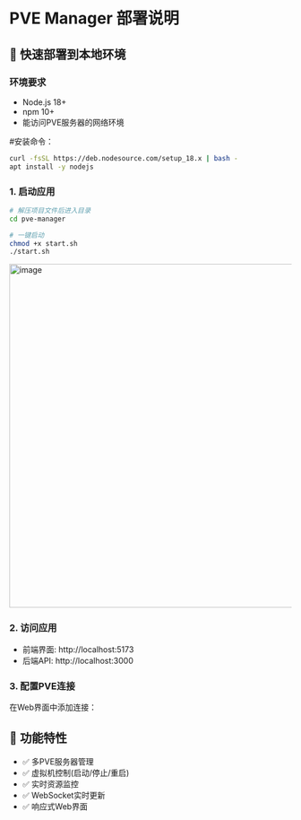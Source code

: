 # PVE Manager 部署说明

## 🚀 快速部署到本地环境

### 环境要求
- Node.js 18+
- npm 10+
- 能访问PVE服务器的网络环境

#安装命令：
```bash
curl -fsSL https://deb.nodesource.com/setup_18.x | bash -
apt install -y nodejs
```

### 1. 启动应用
```bash
# 解压项目文件后进入目录
cd pve-manager

# 一键启动
chmod +x start.sh
./start.sh
```
<img width="1096" height="613" alt="image" src="https://github.com/user-attachments/assets/86252e69-73e3-4487-9f68-3df916fa3d89" />


### 2. 访问应用
- 前端界面: http://localhost:5173
- 后端API: http://localhost:3000

### 3. 配置PVE连接

在Web界面中添加连接：


## 🎯 功能特性

- ✅ 多PVE服务器管理
- ✅ 虚拟机控制(启动/停止/重启)
- ✅ 实时资源监控
- ✅ WebSocket实时更新
- ✅ 响应式Web界面
